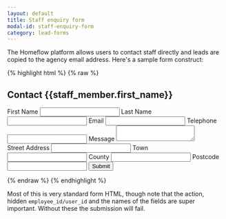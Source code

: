 ```yaml
---
layout: default
title: Staff enquiry form
modal-id: staff-enquiry-form
category: lead-forms
---
```

The Homeflow platform allows users to contact staff directly and leads are copied to the agency email address. Here's a sample form construct:

{% highlight html %}
{% raw %}
<form method="post" action="/leads">
 <input type="hidden" name="lead[agency_employee_id]" value="{{ staff_member.user_id }}">
 <h2>Contact {{staff_member.first_name}}</h2>
 <div class="left-col">
  <label>First Name <input name="lead_client[first_name]" type="text"></label>
  <label>Last Name <input name="lead_client[last_name]" type="text"></label>
  <label>Email <input name="lead_client[email]" type="text"></label>
  <label>Telephone <input name="lead_client[tel_home]" type="text"></label>
  <label>Message <textarea name="lead[message]"></textarea></label>
 </div>
 <div class="right-col">
  <label>Street Address <input type="text" name="lead_client[street_address]"/></label>
  <label>Town <input type="text" name="lead_client[town]"/></label>
  <label>County <input type="text" name="lead_client[county]"/></label>
  <label>Postcode <input name="lead_client[postcode]" type="text"></label>
  <input type="submit" value="Submit">
 </div>
</form>
{% endraw %}
{% endhighlight %}

Most of this is very standard form HTML, though note that the action, hidden ``employee_id/user_id`` and the names of the fields are super important. Without these the submission will fail.